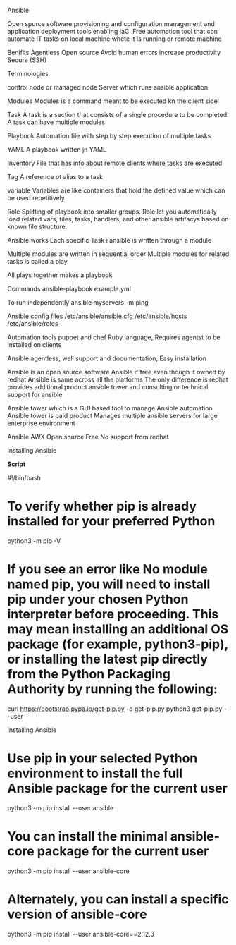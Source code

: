 Ansible

Open spurce software provisioning and configuration management and application deployment tools enabling IaC.
Free automation tool that can automate IT tasks on local machine whete it is running or remote machine 

Benifits
Agentless
Open source
Avoid human errors
increase productivity
Secure (SSH)

Terminologies

control node or managed node
Server which runs ansible application

Modules
Modules is a command meant to be executed kn the client side

Task
A task is a section that consists of a single procedure to be completed. A task can have multiple modules

Playbook
Automation file with step by step execution of multiple tasks

YAML
A playbook written jn YAML

Inventory
File that has info about remote clients where tasks are executed

Tag 
A reference ot alias to a task

variable
Variables are like containers that hold the defined value which can be used repetitively

Role
Splitting of playbook into smaller groups. Role let you automatically load related vars, files, tasks, handlers, and other ansible artifacys based on known file structure.


Ansible works
Each specific  Task i ansible is written through a module

Multiple modules are written in sequential order 
Multiple modules for related tasks is called a play

All plays together  makes a playbook

Commands 
ansible-playbook example.yml

To run independently
ansible myservers -m ping

Ansible config files
/etc/ansible/ansible.cfg
/etc/ansible/hosts
/etc/ansible/roles

Automation tools
puppet and chef 
Ruby language, Requires agentst to be installed on clients 

Ansible 
agentless, well support and documentation, Easy installation 


Ansible  is an open source software
Ansible if free even though it owned by redhat
Ansible is same across all the platforms
The only difference is redhat provides additional product ansible tower and consulting or technical support for ansible

Ansible tower which is a GUI based tool to manage Ansible automation
Ansible tower is paid product 
Manages multiple ansible servers for large enterprise environment 

Ansible AWX
Open source
Free 
No support from redhat

Installing Ansible

****Script****

#!/bin/bash

# To verify whether pip is already installed for your preferred Python

python3 -m pip -V   

# If you see an error like No module named pip, you will need to install pip under your chosen Python interpreter before proceeding. This may mean installing an additional OS package (for example, python3-pip), or installing the latest pip directly from the Python Packaging Authority by running the following:

curl https://bootstrap.pypa.io/get-pip.py -o get-pip.py
python3 get-pip.py --user

Installing Ansible

# Use pip in your selected Python environment to install the full Ansible package for the current user

python3 -m pip install --user ansible

# You can install the minimal ansible-core package for the current user

python3 -m pip install --user ansible-core

# Alternately, you can install a specific version of ansible-core

python3 -m pip install --user ansible-core==2.12.3
